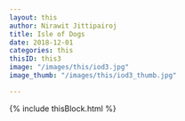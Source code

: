 ```yaml
---
layout: this
author: Nirawit Jittipairoj
title: Isle of Dogs
date: 2018-12-01
categories: this
thisID: this3
image: "/images/this/iod3.jpg"
image_thumb: "/images/this/iod3_thumb.jpg"

---
```

{% include thisBlock.html %}